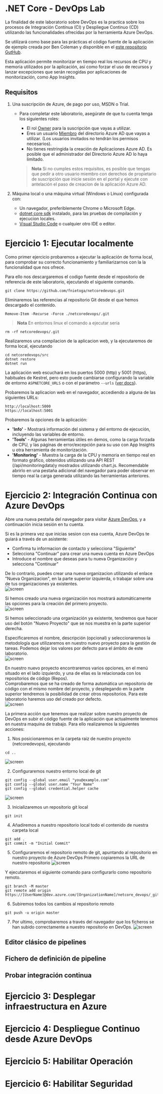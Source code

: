 # .NET Core - DevOps Lab
La finalidad de este laboratorio sobre DevOps es la practica sobre los procesos de Integración Contínua (CI) y Despliegue Continuo (CD) utilizando las funcionalidades ofrecidas por la herramienta Azure DevOps.

Se utilizará como base para las prácticas el código fuente de la aplicación de ejemplo creada por Ben Coleman y disponible en el [este repositorio GutHub](https://github.com/benc-uk/dotnet-demoapp). 

Esta aplicación permite monitorizar en tiempo real los recursos de CPU y memoria utilizados por la aplicación, así como forzar el uso de recursos y lanzar excepciones que serán recogidas por aplicaciones de monitorización, como App Insights.

## Requisitos
1. Una suscripción de Azure, de pago por uso, MSDN o Trial.
   - Para completar este laboratorio, asegúrate de que tu cuenta tenga los siguientes roles:
     - El rol [Owner](https://docs.microsoft.com/en-us/azure/role-based-access-control/built-in-roles#owner) para la suscripción que vayas a utilizar.
     - Eres un usuario [Miembro](https://docs.microsoft.com/en-us/azure/active-directory/fundamentals/users-default-permissions#member-and-guest-users) del directorio Azure AD que vayas a utilizar. (Los usuarios invitados no tendrán los permisos necesarios).
     - No tienes restringida la creación de Aplicaciones Azure AD. Es posible que el administrador del Directorio Azure AD lo haya limitado.  

     > **Nota** Si no cumples estos requisitos, es posible que tengas que pedir a otro usuario miembro con derechos de propietario de suscripción que inicie sesión en el portal y ejecute con antelación el paso de creacion de la aplicación Azure AD.
  
2. Máquina local o una máquina virtual (Windows o Linux) configurada con:
   - Un navegador, preferiblemente Chrome o Microsoft Edge.
   - [dotnet core sdk](https://dotnet.microsoft.com/download) instalado, para las pruebas de compilación y ejecucion locales.
   - [Visual Studio Code](https://code.visualstudio.com/download) o cualquier otro IDE o editor.

# Ejercicio 1: Ejecutar localmente
Como primer ejercicio probaremos a ejecutar la aplicación de forma local, para comprobar su correcto funcionamiento y familiarizarnos con la la funcionalidad que nos ofrece.

Para ello nos descargaremos el codigo fuente desde el repositorio de referencia de este laboratorio, ejecutando el siguiente comando.
```
git clone https://github.com/fnietoga/netcoredevops.git
```

Eliminaremos las referencias al repositorio Git desde el que hemos descargado el contenido.
```
Remove-Item -Recurse -Force ./netcoredevops/.git
```

> **Nota** En entornos linux el comando a ejecutar sería
```
rm -rf netcoredevops/.git
```

Realizaremos una compilacion de la aplicacion web, y la ejecutaremos de forma local, ejecutando
```
cd netcoredevops/src
dotnet restore
dotnet run
```

La aplicación web escuchará en los puertos 5000 (http) y 5001 (https), habituales de Kestrel, pero esto puede cambiarse configurando la variable de entorno `ASPNETCORE_URLS` o con el parámetro `--urls` ([ver docs](https://docs.microsoft.com/en-us/aspnet/core/fundamentals/servers/kestrel?view=aspnetcore-3.1)).  

Probaremos la aplicacion web en el navegador, accediendo a alguna de las siguientes URLs:
```
http://localhost:5000
https://localhost:5001
```

Probaremos la opciones de la aplicación:
- **'Info'** - Mostrará información del sistema y del entorno de ejecución, incluyendo las variables de entorno.
- **'Tools'** - Algunas herramientas útiles en demos, como la carga forzada de CPU, y las páginas de error/excepción para su uso con App Insights u otra herramienta de monitorización.
- **'Monitoring'** - Muestra la carga de la CPU y memoria en tiempo real en formato gráfico, obtenidos utilizando una API REST (/api/monitoringdata)y mostrados utilizando chart.js. Recomendable abrirlo en una pestaña adicional del navegador para poder observar en tiempo real la carga generada utilizando las herramientas anteriores.


# Ejercicio 2: Integración Continua con Azure DevOps
Abre una nueva pestaña del navegador para visitar [Azure DevOps](https://dev.azure.com), y a continuación inicia sesión en tu cuenta.  

Si es la primera vez que inicias sesion con esa cuenta, Azure DevOps te guiará a través de un asistente:
- Confirma tu informacion de contacto y selecciona "Siguiente"
- Selecciona "Continuar" para crear una nueva cuenta en Azure DevOps
- Introduce el nombre que deseas para tu nueva Organización y selecciona "Continuar"

De lo contrario, puedes crear una nueva organizacion utilizando el enlace "Nueva Organizacion", en la parte superior izquierda, o trabajar sobre una de tus organizaciones ya existentes.  
![screen](https://user-images.githubusercontent.com/4158659/93192213-b6ce5100-f745-11ea-9604-bea1f89d7cbd.png)

Si hemos creado una nueva organización nos mostrará automáticamente las opciones para la creación del primero proyecto.  
![screen](https://user-images.githubusercontent.com/4158659/93192382-eaa97680-f745-11ea-92f1-20efffb2b07a.png)

Si hemos seleccionado una organización ya existente, tendremos que hacer uso del botón "Nuevo Proyecto" que se nos muestra en la parte superior derecha.  

Especificaremos el nombre, descripción (opcional) y seleccionaremos la metodología que utilizaremos en nuestro nuevo proyecto para la gestión de tareas. Podemos dejar los valores por defecto para el ámbito de este laboratorio.  
![screen](https://user-images.githubusercontent.com/4158659/93192436-f9902900-f745-11ea-9e57-47fbfa68801b.png)

En nuestro nuevo proyecto encontraremos varios opciones, en el menú situado en el lado izquierdo, y una de ellas es la relacionada con los repositorios de código (Repos).  
Comprobaremos que se ha creado de forma automática un repositorio de código con el mismo nombre del proyecto, y desplegando en la parte superior tendremos la posibilidad de crear otros repositorios. Para este laboratorio haremos uso del creado por defecto.  
![screen](https://user-images.githubusercontent.com/4158659/93192491-06148180-f746-11ea-8e17-c4a668169919.png)

La primera acción que tenemos que realizar sobre nuestro proyecto de DevOps en subir el código fuente de la aplicación que actualmente tenemos en nuestra maquina de trabajo. Para ello realizaremos la siguientes acciones:  

1. Nos posicionaremos en la carpeta raiz de nuestro proyecto (netcoredevops), ejecutando 
```
cd ..
```
![screen](https://user-images.githubusercontent.com/4158659/93192580-1c224200-f746-11ea-9313-49a6dff6bf6c.png)  

2. Configuraremos nuestro entorno local de git
```
git config --global user.email "you@example.com"
git config --global user.name "Your Name"
git config --global credential.helper cache
```
![screen](https://user-images.githubusercontent.com/4158659/93192638-2c3a2180-f746-11ea-82f6-600b998f4068.png)

3. Inicializaremos un repositorio git local
```
git init
```

4. Añadiremos a nuestro repositorio local todo el contenido de nuestra carpeta local
```
git add .
git commit -m "Initial Commit"
```

5. Configuraremos el repositorio remoto de git, apuntando al repositorio en nuestro proyecto de Azure DevOps
Primero copiaremos la URL de nuestro repositorio
![screen](https://user-images.githubusercontent.com/4158659/93192713-4116b500-f746-11ea-9b6a-9cbf44146dbd.png)  

Y ejecutaremos el siguiente comando para configurarlo como repositorio remoto.
```
git branch -M master
git remote add origin https://[UserName]@dev.azure.com/[OrganizationName]/netcore_devops/_git/netcore_devops
```

6. Subiremos todos los cambios al repositorio remoto
```
git push -u origin master
```

7. Por ultimo, comprobaremos a través del navegador que los ficheros se han subido correctamente a nuestro repositorio en DevOps.
![screen](https://user-images.githubusercontent.com/4158659/93192756-4d9b0d80-f746-11ea-87da-70fe654c691d.png)  

## Editor clásico de pipelines

## Fichero de definición de pipeline

## Probar integración continua

# Ejercicio 3: Desplegar infraestructura en Azure

# Ejercicio 4: Despliegue Continuo desde Azure DevOps

# Ejercicio 5: Habilitar Operación

# Ejercicio 6: Habilitar Seguridad